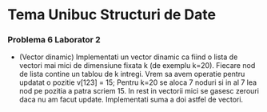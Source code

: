 # Tema Unibuc Structuri de Date

### Problema 6 Laborator 2

- (Vector dinamic) Implementati un vector dinamic ca fiind o lista de vectori mai mici de dimensiune fixata k (de exemplu k=20). Fiecare nod de lista contine un tablou de k intregi. Vrem sa avem operatie pentru updatat o pozitie v[123] = 15; Pentru k=20 se aloca 7 noduri si in al 7 lea nod pe pozitia a patra scriem 15. In rest in vectorii mici se gasesc zerouri daca nu am facut update. Implementati suma a doi astfel de vectori.
